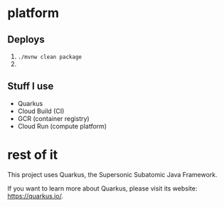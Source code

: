 # platform
## Deploys
1. `./mvnw clean package`
2. 


## Stuff I use
- Quarkus
- Cloud Build (CI)
- GCR (container registry)
- Cloud Run (compute platform)


# rest of it
This project uses Quarkus, the Supersonic Subatomic Java Framework.

If you want to learn more about Quarkus, please visit its website: <https://quarkus.io/>.
